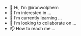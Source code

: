 - 👋 Hi, I’m @ironwolphern
- 👀 I’m interested in ...
- 🌱 I’m currently learning ...
- 💞️ I’m looking to collaborate on ...
- 📫 How to reach me ...

<!---
ironwolphern/ironwolphern is a ✨ special ✨ repository because its `README.md` (this file) appears on your GitHub profile.
You can click the Preview link to take a look at your changes.
--->
